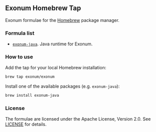 ## Exonum Homebrew Tap

Exonum formulae for the [Homebrew][homebrew] package manager.

### Formula list

- [`exonum-java`][exonum-java]. Java runtime for Exonum.

### How to use

Add the tap for your local Homebrew installation:

```bash
brew tap exonum/exonum
```

Install one of the available packages (e.g. `exonum-java`):

```bash
brew install exonum-java
```

### License
The formulae are licensed under the Apache License, Version 2.0.
See [LICENSE](LICENSE) for details.

[exonum-java]: https://github.com/exonum/exonum-java-binding/tree/master/exonum-java-binding
[homebrew]: https://github.com/Homebrew/brew#homebrew
